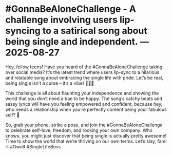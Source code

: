 # #GonnaBeAloneChallenge - A challenge involving users lip-syncing to a satirical song about being single and independent. — 2025-08-27

Hey, fellow teens! Have you heard of the #GonnaBeAloneChallenge taking over social media? It’s the latest trend where users lip-sync to a hilarious and relatable song about embracing the single life with pride. Let’s be real, being single isn’t a curse – it’s a vibe! 🙌💁‍♀️

This challenge is all about flaunting your independence and showing the world that you don’t need a bae to be happy. The song’s catchy beats and sassy lyrics will have you feeling empowered and confident, because hey, who needs a relationship when you’re perfectly content being your fabulous self? 💅

So, grab your phone, strike a pose, and join the #GonnaBeAloneChallenge to celebrate self-love, freedom, and rocking your own company. Who knows, you might just discover that being single is actually pretty awesome! Time to show the world that we’re thriving on our own terms. Let’s slay, fam! 🔥 #OwnIt #SingleLifeBoss